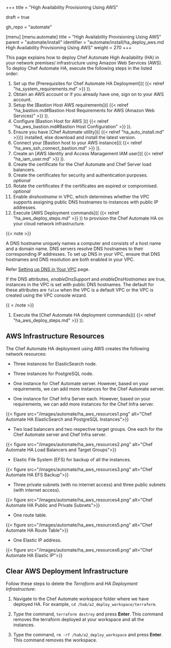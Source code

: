 +++
title = "High Availability Provisioning Using AWS"

draft = true

gh_repo = "automate"

[menu]
  [menu.automate]
    title = "High Availability Provisioning Using AWS"
    parent = "automate/install"
    identifier = "automate/install/ha_deploy_aws.md High Availability Provisioning Using AWS"
    weight = 270
+++

<!-- !-- Chef gonna give storage calculator for customer to provide req and derive their infrastructure.. this calc will be loaded into the doc page?? -->

This page explains how to deploy Chef Automate High Availability (HA) in your network premises/ infrastructure using Amazon Web Services (AWS). To deploy Chef Automate HA, execute the following steps in the listed order:

1. Set up the [Prerequisites for Chef Automate HA Deployment](( {{< relref "ha_system_requirements.md" >}} )).
1. Obtain an AWS account or if you already have one, sign on to your AWS account.
1. Setup the [Bastion Host AWS requirements](( {{< relref "ha_bastion.md#Bastion Host Requirements for AWS (Amazon Web Services)" >}} )).
1. Configure [Bastion Host for AWS ](( {{< relref "ha_aws_bastion.md#Bastion Host Configuration" >}} )).
1. Ensure you have [Chef Automate utility](( {{< relref "ha_auto_install.md" >}})) installed, else download and install the latest version.
1. Connect your [Bastion host to your AWS instance](( {{< relref "ha_aws_ssh_connect_bastion.md" >}} )).
1. Create an [AWS Identity and Access Management IAM user](( {{< relref "ha_iam_user.md" >}} )).
1. Create the certificate for the Chef Automate and Chef Server load balancers.
1. Create the certificates for security and authentication purposes. _optional_
1. Rotate the certificates if the certificates are expired or compromised. _optional_
1. Enable *dnshostname* in VPC, which determines whether the VPC supports assigning public DNS hostnames to instances with public IP addresses.
1. Execute [AWS Deployment commands](( {{< relref "ha_aws_deploy_steps.md" >}} )) to provision the Chef Automate HA on your cloud  network infrastructure.

{{< note >}}

A DNS hostname uniquely names a computer and consists of a host name and a domain name. DNS servers resolve DNS hostnames to their
corresponding IP addresses. To set up DNS in your VPC, ensure that DNS hostnames and DNS resolution are both enabled in your VPC.

Refer [Setting up DNS in Your VPC](https://docs.aws.amazon.com/glue/latest/dg/set-up-vpc-dns.html) page.

If the DNS attributes, *enableDnsSupport* and *enableDnsHostnames* are true, instances in the VPC is set with public DNS hostnames.
The default for these attributes are `false` when the VPC is a default VPC or the VPC is created using the VPC console wizard.

{{ < /note >}}

1. Execute the [Chef Automate HA deployment commands](( {{< relref "ha_aws_deploy_steps.md" >}} )).

## AWS Infrastructure Resources

The Chef Automate HA deployment using AWS creates the following network resources:

- Three instances for ElasticSearch node.

- Three instances for PostgreSQL node.

- One instance for Chef Automate server. However, based on your requirements, we can add more instances for the Chef Automate server.

- One instance for Chef Infra Server each. However, based on your requirements, we can add more instances for the Chef Infra server.

{{< figure src="/images/automate/ha_aws_resources1.png" alt="Chef Automate HA ElasticSearch and PostgreSQL Instances">}}

- Two load balancers and two respective target groups. One each for the Chef Automate server and Chef Infra server.

{{< figure src="/images/automate/ha_aws_resources2.png" alt="Chef Automate HA Load Balancers and Target Groups">}}

- Elastic File System (EFS) for backup of all the instances.

{{< figure src="/images/automate/ha_aws_resources3.png" alt="Chef Automate HA EFS Backup">}}

- Three private subnets (with no internet access) and three public subnets (with internet access).

{{< figure src="/images/automate/ha_aws_resources4.png" alt="Chef Automate HA Public and Private Subnets">}}

- One route table.

{{< figure src="/images/automate/ha_aws_resources5.png" alt="Chef Automate HA Route Table">}}

- One Elastic IP address.

{{< figure src="/images/automate/ha_aws_resources6.png" alt="Chef Automate HA Elastic IP">}}

## Clear AWS Deployment Infrastructure

Follow these steps to delete the *Terraform* and *HA Deployment Infrastructure*:

1. Navigate to the Chef Automate workspace folder where we have deployed HA. For example, `cd /hab/a2_deploy_workspace/terraform`.

1. Type the command, `terraform destroy` and press **Enter**. This command removes the terraform deployed at your workspace and all the instances.

1. Type the command, `rm -rf /hab/a2_deploy_workspace` and press **Enter**. This command removes the workspace.
